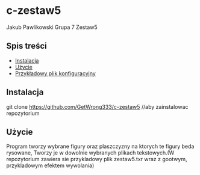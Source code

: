 # c-zestaw5
Jakub Pawlikowski Grupa 7 Zestaw5


## Spis treści

- [Instalacja](#instalacja)
- [Użycie](#użycie)
- [Przykładowy plik konfiguracyjny](#przykładowy-plik-konfiguracyjny)


## Instalacja

 git clone https://github.com/GetWrong333/c-zestaw5  //aby zainstalowac repozytorium

## Użycie

Program tworzy wybrane figury oraz plaszczyzny na ktorych te figury beda rysowane, Tworzy je w dowolnie wybranych plikach tekstowych.(W repozytorium zawiera sie przykladowy plik zestaw5.txr wraz z gootwym, przykladowym efektem wywolania)


